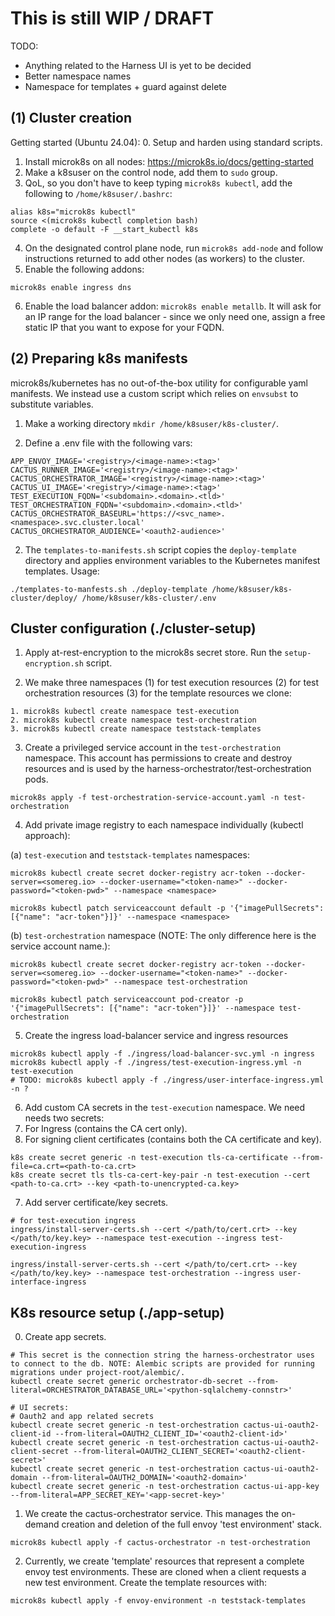 # This is still **WIP / DRAFT**
TODO:
- Anything related to the Harness UI is yet to be decided
- Better namespace names
- Namespace for templates + guard against delete

## (1) Cluster creation
Getting started (Ubuntu 24.04):
0. Setup and harden using standard scripts.
1. Install microk8s on all nodes: https://microk8s.io/docs/getting-started
2. Make a k8suser on the control node, add them to `sudo` group.
3. QoL, so you don't have to keep typing `microk8s kubectl`, add the following to `/home/k8suser/.bashrc`:
```
alias k8s="microk8s kubectl"
source <(microk8s kubectl completion bash)
complete -o default -F __start_kubectl k8s
```
4. On the designated control plane node, run `microk8s add-node` and follow instructions returned to add other nodes (as workers) to the cluster.
5. Enable the following addons:
```
microk8s enable ingress dns
```
6. Enable the load balancer addon: `microk8s enable metallb`. It will ask for an IP range for the load balancer - since we only need one, assign a free static IP that you want to expose for your FQDN.

## (2) Preparing k8s manifests
microk8s/kubernetes has no out-of-the-box utility for configurable yaml manifests. We instead use a custom script which relies on `envsubst` to substitute variables.

1. Make a working directory `mkdir /home/k8suser/k8s-cluster/`.

2. Define a .env file with the following vars:
```
APP_ENVOY_IMAGE='<registry>/<image-name>:<tag>'
CACTUS_RUNNER_IMAGE='<registry>/<image-name>:<tag>'
CACTUS_ORCHESTRATOR_IMAGE='<registry>/<image-name>:<tag>'
CACTUS_UI_IMAGE='<registry>/<image-name>:<tag>'
TEST_EXECUTION_FQDN='<subdomain>.<domain>.<tld>'
TEST_ORCHESTRATION_FQDN='<subdomain>.<domain>.<tld>'
CACTUS_ORCHESTRATOR_BASEURL='https://<svc_name>.<namespace>.svc.cluster.local'
CACTUS_ORCHESTRATOR_AUDIENCE='<oauth2-audience>'
```

2. The `templates-to-manifests.sh` script copies the `deploy-template` directory and applies environment variables to the Kubernetes manifest templates. Usage:
```
./templates-to-manfests.sh ./deploy-template /home/k8suser/k8s-cluster/deploy/ /home/k8suser/k8s-cluster/.env
```

## Cluster configuration (./cluster-setup)
1. Apply at-rest-encryption to the microk8s secret store. Run the `setup-encryption.sh` script.

2. We make three namespaces (1) for test execution resources (2) for test orchestration resources (3) for the template resources we clone:
```
1. microk8s kubectl create namespace test-execution
2. microk8s kubectl create namespace test-orchestration
3. microk8s kubectl create namespace teststack-templates
```
3. Create a privileged service account in the `test-orchestration` namespace. This account has permissions to create and destroy resources and is used by the harness-orchestrator/test-orchestration pods.
```
microk8s apply -f test-orchestration-service-account.yaml -n test-orchestration
```
4. Add private image registry to each namespace individually (kubectl approach):

(a) `test-execution` and `teststack-templates` namespaces:
```
microk8s kubectl create secret docker-registry acr-token --docker-server=<somereg.io> --docker-username="<token-name>" --docker-password="<token-pwd>" --namespace <namespace>

microk8s kubectl patch serviceaccount default -p '{"imagePullSecrets": [{"name": "acr-token"}]}' --namespace <namespace>
```
(b) `test-orchestration` namespace (NOTE: The only difference here is the service account name.):
```
microk8s kubectl create secret docker-registry acr-token --docker-server=<somereg.io> --docker-username="<token-name>" --docker-password="<token-pwd>" --namespace test-orchestration

microk8s kubectl patch serviceaccount pod-creator -p '{"imagePullSecrets": [{"name": "acr-token"}]}' --namespace test-orchestration
```
5. Create the ingress load-balancer service and ingress resources
```
microk8s kubectl apply -f ./ingress/load-balancer-svc.yml -n ingress
microk8s kubectl apply -f ./ingress/test-execution-ingress.yml -n test-execution
# TODO: microk8s kubectl apply -f ./ingress/user-interface-ingress.yml -n ?
```

6. Add custom CA secrets in the `test-execution` namespace. We need needs two secrets:
 1. For Ingress (contains the CA cert only).
 2. For signing client certificates (contains both the CA certificate and key).
```
k8s create secret generic -n test-execution tls-ca-certificate --from-file=ca.crt=<path-to-ca.crt>
k8s create secret tls tls-ca-cert-key-pair -n test-execution --cert <path-to-ca.crt> --key <path-to-unencrypted-ca.key>
```

7. Add server certificate/key secrets.
```
# for test-execution ingress
ingress/install-server-certs.sh --cert </path/to/cert.crt> --key </path/to/key.key> --namespace test-execution --ingress test-execution-ingress

ingress/install-server-certs.sh --cert </path/to/cert.crt> --key </path/to/key.key> --namespace test-orchestration --ingress user-interface-ingress
```
## K8s resource setup (./app-setup)
0. Create app secrets.
```
# This secret is the connection string the harness-orchestrator uses to connect to the db. NOTE: Alembic scripts are provided for running migrations under project-root/alembic/.
kubectl create secret generic orchestrator-db-secret --from-literal=ORCHESTRATOR_DATABASE_URL='<python-sqlalchemy-connstr>'

# UI secrets:
# Oauth2 and app related secrets
kubectl create secret generic -n test-orchestration cactus-ui-oauth2-client-id --from-literal=OAUTH2_CLIENT_ID='<oauth2-client-id>'
kubectl create secret generic -n test-orchestration cactus-ui-oauth2-client-secret --from-literal=OAUTH2_CLIENT_SECRET='<oauth2-client-secret>'
kubectl create secret generic -n test-orchestration cactus-ui-oauth2-domain --from-literal=OAUTH2_DOMAIN='<oauth2-domain>'
kubectl create secret generic -n test-orchestration cactus-ui-app-key --from-literal=APP_SECRET_KEY='<app-secret-key>'
```
1. We create the cactus-orchestrator service. This manages the on-demand creation and deletion of the full envoy 'test environment' stack.
```
microk8s kubectl apply -f cactus-orchestrator -n test-orchestration
```

2. Currently, we create 'template' resources that represent a complete envoy test environments. These are cloned when a client requests a new test environment. Create the template resources with:
```
microk8s kubectl apply -f envoy-environment -n teststack-templates
```